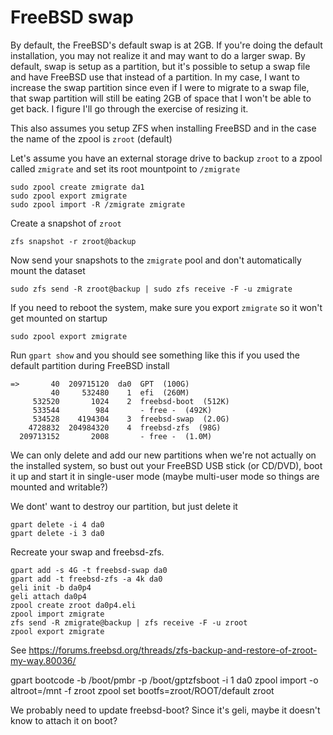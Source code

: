 # FreeBSD swap
By default, the FreeBSD's default swap is at 2GB. If you're doing the default installation, you may not realize it and may want to do a larger swap. By default, swap is setup as a partition, but it's possible to setup a swap file and have FreeBSD use that instead of a partition. In my case, I want to increase the swap partition since even if I were to migrate to a swap file, that swap partition will still be eating 2GB of space that I won't be able to get back. I figure I'll go through the exercise of resizing it.

This also assumes you setup ZFS when installing FreeBSD and in the case the name of the zpool is `zroot` (default)

Let's assume you have an external storage drive to backup `zroot` to a zpool called `zmigrate` and set its root mountpoint to `/zmigrate`

```
sudo zpool create zmigrate da1
sudo zpool export zmigrate
sudo zpool import -R /zmigrate zmigrate
```

Create a snapshot of `zroot`
```
zfs snapshot -r zroot@backup
```

Now send your snapshots to the `zmigrate` pool and don't automatically mount the dataset

```
sudo zfs send -R zroot@backup | sudo zfs receive -F -u zmigrate
```

If you need to reboot the system, make sure you export `zmigrate` so it won't get mounted on startup

```
sudo zpool export zmigrate
```

Run `gpart show` and you should see something like this if you used the default partition during FreeBSD install

```
=>       40  209715120  da0  GPT  (100G)
         40     532480    1  efi  (260M)
     532520       1024    2  freebsd-boot  (512K)
     533544        984       - free -  (492K)
     534528    4194304    3  freebsd-swap  (2.0G)
    4728832  204984320    4  freebsd-zfs  (98G)
  209713152       2008       - free -  (1.0M)
```

We can only delete and add our new partitions when we're not actually on the installed system, so bust out your FreeBSD USB stick (or CD/DVD), boot it up and start it in single-user mode (maybe multi-user mode so things are mounted and writable?)

We dont' want to destroy our partition, but just delete it
```
gpart delete -i 4 da0
gpart delete -i 3 da0
```

Recreate your swap and freebsd-zfs.

```
gpart add -s 4G -t freebsd-swap da0
gpart add -t freebsd-zfs -a 4k da0
geli init -b da0p4
geli attach da0p4
zpool create zroot da0p4.eli
zpool import zmigrate
zfs send -R zmigrate@backup | zfs receive -F -u zroot
zpool export zmigrate
```

See https://forums.freebsd.org/threads/zfs-backup-and-restore-of-zroot-my-way.80036/

gpart bootcode -b /boot/pmbr -p /boot/gptzfsboot -i 1 da0
zpool import -o altroot=/mnt -f zroot
zpool set bootfs=zroot/ROOT/default zroot

We probably need to update freebsd-boot? Since it's geli, maybe it doesn't know to attach it on boot?
